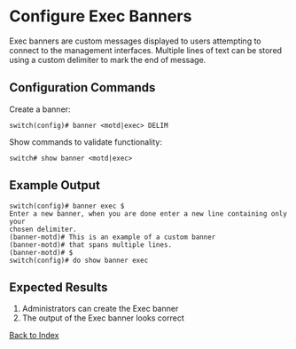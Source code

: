 # Configure Exec Banners

Exec banners are custom messages displayed to users attempting to connect to the management interfaces. Multiple lines of text can be stored using a custom delimiter to mark the end of message.

## Configuration Commands

Create a banner:

```
switch(config)# banner <motd|exec> DELIM
```

Show commands to validate functionality: 

```
switch# show banner <motd|exec>
```

## Example Output 

```
switch(config)# banner exec $
Enter a new banner, when you are done enter a new line containing only your
chosen delimiter.
(banner-motd)# This is an example of a custom banner
(banner-motd)# that spans multiple lines.
(banner-motd)# $
switch(config)# do show banner exec
```

## Expected Results 

1. Administrators can create the Exec banner
2. The output of the Exec banner looks correct 

[Back to Index](../index.md)